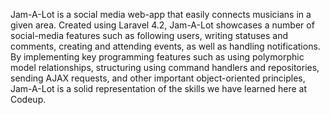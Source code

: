 
Jam-A-Lot is a social media web-app that easily connects musicians in a given area. Created using Laravel 4.2, Jam-A-Lot showcases a number of social-media features such as following users, writing statuses and comments, creating and attending events, as well as handling notifications. By implementing key programming features such as using polymorphic model relationships, structuring using command handlers and repositories, sending AJAX requests, and other important object-oriented principles, Jam-A-Lot is a solid representation of the skills we have learned here at Codeup.
